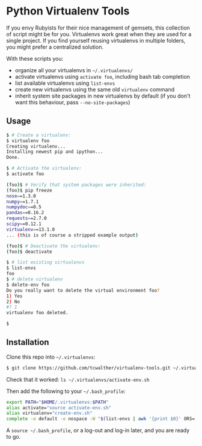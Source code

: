 # Python Virtualenv Tools

If you envy Rubyists for their nice management of gemsets, this collection of script might be for you. Virtualenvs work great when they are used for a single project. If you find yourself reusing virtualenvs in multiple folders, you might prefer a centralized solution.

With these scripts you:
- organize all your virtualenvs in `~/.virtualenvs/`
- activate virtualenvs using `activate foo`, including bash tab completion
- list available virtualenvs using `list-envs`
- create new virtualenvs using the same old `virtualenv` command
- inherit system site packages in new virtualenvs by default (if you don't want this behaviour, pass `--no-site-packages`)


## Usage

```bash
$ # Create a virtualenv:
$ virtualenv foo
Creating virtualenv...
Installing newest pip and ipython...
Done.

$ # Activate the virtualenv:
$ activate foo

(foo)$ # Verify that system packages were inherited:
(foo)$ pip freeze
nose==1.3.0
numpy==1.7.1
numpydoc==0.5
pandas==0.16.2
requests==2.7.0
scipy==0.12.1
virtualenv==13.1.0
... (this is of course a stripped example output)

(foo)$ # Deactivate the virtualenv:
(foo)$ deactivate

$ # list existing virtualenvs
$ list-envs
foo
$ # delete virtualenv
$ delete-env foo
Do you really want to delete the virtual environment foo?
1) Yes
2) No
#? 1
virtualenv foo deleted.

$ 
```

## Installation
Clone this repo into `~/.virtualenvs`:
```bash
$ git clone https://github.com/tcwalther/virtualenv-tools.git ~/.virtualenvs
```

Check that it worked: `ls ~/.virtualenvs/activate-env.sh`

Then add the following to your `~/.bash_profile`:

```bash
export PATH="$HOME/.virtualenvs:$PATH"
alias activate="source activate-env.sh"
alias virtualenv="create-env.sh"
complete -o default -o nospace -W "$(list-envs | awk '{print $0}' ORS=' ')" activate
```

A `source ~/.bash_profile`, or a log-out and log-in later, and you are ready to go.
